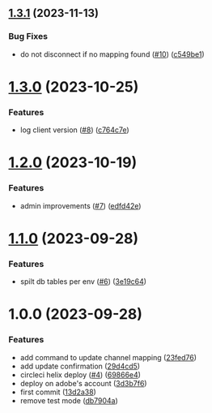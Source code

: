 ## [1.3.1](https://github.com/adobe/franklin-chat-service/compare/v1.3.0...v1.3.1) (2023-11-13)


### Bug Fixes

* do not disconnect if no mapping found ([#10](https://github.com/adobe/franklin-chat-service/issues/10)) ([c549be1](https://github.com/adobe/franklin-chat-service/commit/c549be11eb8e56ba0117cc86e2df6179ce59bf01))

# [1.3.0](https://github.com/adobe/franklin-chat-service/compare/v1.2.0...v1.3.0) (2023-10-25)


### Features

* log client version ([#8](https://github.com/adobe/franklin-chat-service/issues/8)) ([c764c7e](https://github.com/adobe/franklin-chat-service/commit/c764c7e8f2159fc0d959089403c848f627719e7a))

# [1.2.0](https://github.com/adobe/franklin-chat-service/compare/v1.1.0...v1.2.0) (2023-10-19)


### Features

* admin improvements ([#7](https://github.com/adobe/franklin-chat-service/issues/7)) ([edfd42e](https://github.com/adobe/franklin-chat-service/commit/edfd42e8a93d74f66ba712643ad4a9edd8c8f6d6))

# [1.1.0](https://github.com/adobe/franklin-chat-service/compare/v1.0.0...v1.1.0) (2023-09-28)


### Features

* spilt db tables per env ([#6](https://github.com/adobe/franklin-chat-service/issues/6)) ([3e19c64](https://github.com/adobe/franklin-chat-service/commit/3e19c64b2e3b43cf2d031dc9643caf94523fe594))

# 1.0.0 (2023-09-28)


### Features

* add command to update channel mapping ([23fed76](https://github.com/adobe/franklin-chat-service/commit/23fed7692de012c9fe366c935bb1781a0c259a9e))
* add update confirmation ([29d4cd5](https://github.com/adobe/franklin-chat-service/commit/29d4cd54c6243dfc07ddc953cc51165985cefa8e))
* circleci helix deploy ([#4](https://github.com/adobe/franklin-chat-service/issues/4)) ([69866e4](https://github.com/adobe/franklin-chat-service/commit/69866e48a780d085da40e9a943dcad8e246cfb3d))
* deploy on adobe's account ([3d3b7f6](https://github.com/adobe/franklin-chat-service/commit/3d3b7f6857acf6ec458cc795d1827661a55a6df7))
* first commit ([13d2a38](https://github.com/adobe/franklin-chat-service/commit/13d2a3819eb5934142887c056e8db09671aa07cf))
* remove test mode ([db7904a](https://github.com/adobe/franklin-chat-service/commit/db7904a1010fbd322c91e94226caff70ce34e30e))
